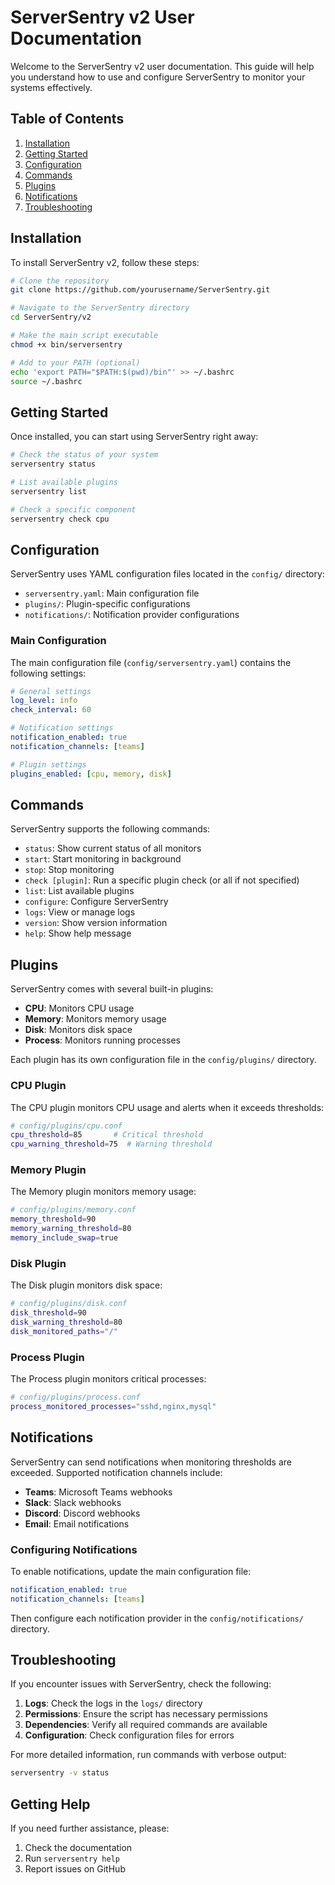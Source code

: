 # ServerSentry v2 User Documentation

Welcome to the ServerSentry v2 user documentation. This guide will help you understand how to use and configure ServerSentry to monitor your systems effectively.

## Table of Contents

1. [Installation](#installation)
2. [Getting Started](#getting-started)
3. [Configuration](#configuration)
4. [Commands](#commands)
5. [Plugins](#plugins)
6. [Notifications](#notifications)
7. [Troubleshooting](#troubleshooting)

## Installation

To install ServerSentry v2, follow these steps:

```bash
# Clone the repository
git clone https://github.com/yourusername/ServerSentry.git

# Navigate to the ServerSentry directory
cd ServerSentry/v2

# Make the main script executable
chmod +x bin/serversentry

# Add to your PATH (optional)
echo 'export PATH="$PATH:$(pwd)/bin"' >> ~/.bashrc
source ~/.bashrc
```

## Getting Started

Once installed, you can start using ServerSentry right away:

```bash
# Check the status of your system
serversentry status

# List available plugins
serversentry list

# Check a specific component
serversentry check cpu
```

## Configuration

ServerSentry uses YAML configuration files located in the `config/` directory:

- `serversentry.yaml`: Main configuration file
- `plugins/`: Plugin-specific configurations
- `notifications/`: Notification provider configurations

### Main Configuration

The main configuration file (`config/serversentry.yaml`) contains the following settings:

```yaml
# General settings
log_level: info
check_interval: 60

# Notification settings
notification_enabled: true
notification_channels: [teams]

# Plugin settings
plugins_enabled: [cpu, memory, disk]
```

## Commands

ServerSentry supports the following commands:

- `status`: Show current status of all monitors
- `start`: Start monitoring in background
- `stop`: Stop monitoring
- `check [plugin]`: Run a specific plugin check (or all if not specified)
- `list`: List available plugins
- `configure`: Configure ServerSentry
- `logs`: View or manage logs
- `version`: Show version information
- `help`: Show help message

## Plugins

ServerSentry comes with several built-in plugins:

- **CPU**: Monitors CPU usage
- **Memory**: Monitors memory usage
- **Disk**: Monitors disk space
- **Process**: Monitors running processes

Each plugin has its own configuration file in the `config/plugins/` directory.

### CPU Plugin

The CPU plugin monitors CPU usage and alerts when it exceeds thresholds:

```bash
# config/plugins/cpu.conf
cpu_threshold=85       # Critical threshold
cpu_warning_threshold=75  # Warning threshold
```

### Memory Plugin

The Memory plugin monitors memory usage:

```bash
# config/plugins/memory.conf
memory_threshold=90
memory_warning_threshold=80
memory_include_swap=true
```

### Disk Plugin

The Disk plugin monitors disk space:

```bash
# config/plugins/disk.conf
disk_threshold=90
disk_warning_threshold=80
disk_monitored_paths="/"
```

### Process Plugin

The Process plugin monitors critical processes:

```bash
# config/plugins/process.conf
process_monitored_processes="sshd,nginx,mysql"
```

## Notifications

ServerSentry can send notifications when monitoring thresholds are exceeded. Supported notification channels include:

- **Teams**: Microsoft Teams webhooks
- **Slack**: Slack webhooks
- **Discord**: Discord webhooks
- **Email**: Email notifications

### Configuring Notifications

To enable notifications, update the main configuration file:

```yaml
notification_enabled: true
notification_channels: [teams]
```

Then configure each notification provider in the `config/notifications/` directory.

## Troubleshooting

If you encounter issues with ServerSentry, check the following:

1. **Logs**: Check the logs in the `logs/` directory
2. **Permissions**: Ensure the script has necessary permissions
3. **Dependencies**: Verify all required commands are available
4. **Configuration**: Check configuration files for errors

For more detailed information, run commands with verbose output:

```bash
serversentry -v status
```

## Getting Help

If you need further assistance, please:

1. Check the documentation
2. Run `serversentry help`
3. Report issues on GitHub
